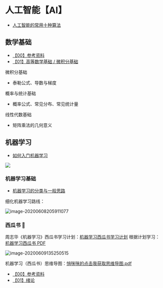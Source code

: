 # 人工智能【AI】

* [人工智能的常用十种算法](人工智能/人工智能的常用十种算法.md)

## 数学基础

* [【00】参考资料](人工智能/数学基础/参考资料.md)
* [【01】高等数学基础 / 微积分基础](人工智能/数学基础/高等数学基础)

微积分基础

* 泰勒公式、导数与梯度

概率与统计基础

* 概率公式、常见分布、常见统计量

线性代数基础

* 矩阵乘法的几何意义

## 机器学习

* [如何入门机器学习](人工智能/机器学习/如何入门机器学习.md)

![](https://gitee.com/wugenqiang/PictureBed/raw/master/NoteBook/20200607103038.jpg)

### 机器学习基础

* [机器学习的分类与一般思路](人工智能/机器学习/机器学习的分类与一般思路.md)



细化机器学习路线：

![image-20200608205911077](https://gitee.com/wugenqiang/PictureBed/raw/master/NoteBook/20200608205913.png)



### 西瓜书 🍉

周志华《机器学习》西瓜书学习计划：[机器学习西瓜书学习计划](https://notebook.js.org/人工智能/机器学习/西瓜书/机器学习西瓜书学习计划.pdf) 根据计划学习：[机器学习西瓜书 PDF](https://wugenqiang.gitee.io/file-storage/pdf.js/web/viewer.html?file=../../机器学习/周志华-机器学习_.pdf)

![image-20200609135250515](https://gitee.com/wugenqiang/PictureBed/raw/master/NoteBook/20200609135300.png)

机器学习（西瓜书）思维导图：[悄咪咪的点击我获取思维导图.pdf](https://notebook.js.org/人工智能/机器学习/西瓜书/机器学习（西瓜书）思维导图.pdf)

* [【00】参考资料](人工智能/机器学习/西瓜书/参考资料.md)
* [【01】绪论](人工智能/机器学习/西瓜书/一、绪论.md)

